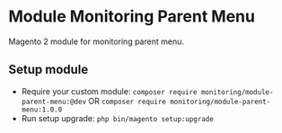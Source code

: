 # Module Monitoring Parent Menu

Magento 2 module for monitoring parent menu.

## Setup module

- Require your custom module: `composer require monitoring/module-parent-menu:@dev` OR `composer require monitoring/module-parent-menu:1.0.0`
- Run setup upgrade: `php bin/magento setup:upgrade`
